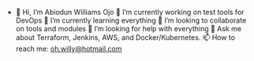 - 👋 Hi, I’m Abiodun Williams Ojo 
🔭 I’m currently working on test tools for DevOps
🌱 I’m currently learning everything
👯 I’m looking to collaborate on tools and modules
🤔 I’m looking for help with everything
💬 Ask me about Terraform, Jenkins, AWS, and Docker/Kubernetes.
📫 How to reach me: oh.willy@hotmail.com

<!---
pttu1/pttu1 is a ✨ special ✨ repository because its `README.md` (this file) appears on your GitHub profile.
You can click the Preview link to take a look at your changes.
--->
